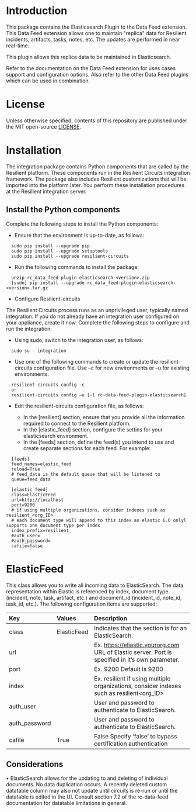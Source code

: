 # Introduction
This package contains the Elasticsearch Plugin to the Data Feed extension.  This Data Feed extension allows one to maintain "replica" data for Resilient incidents, artifacts, tasks, notes, etc.  The updates are performed in near real-time.

This plugin allows this replica data to be maintained in Elasticsearch.

Refer to the documentation on the Data Feed extension for uses cases support and configuration options. Also refer to the other Data Feed plugins which can be used in combination.

  
# License

Unless otherwise specified, contents of this repository are published under the MIT open-source
[LICENSE](LICENSE).

# Installation
  The integration package contains Python components that are called by the Resilient platform. These components run in the Resilient Circuits integration framework. The package also includes Resilient customizations that will be imported into the platform later.
  You perform these installation procedures at the Resilient integration server.
  
## Install the Python components
  Complete the following steps to install the Python components:
* Ensure that the environment is up-to-date, as follows:
```
  sudo pip install --upgrade pip
  sudo pip install --upgrade setuptools
  sudo pip install --upgrade resilient-circuits
```  
*	Run the following commands to install the package:
```
  unzip rc_data_feed-plugin-elasticsearch-<version>.zip
  [sudo] pip install --upgrade rc_data_feed-plugin-elasticsearch-<version>.tar.gz
```  
*	Configure Resilient-circuits

  The Resilient Circuits process runs as an unprivileged user, typically named integration. If you do not already have an integration user configured on your appliance, create it now. 
  Complete the following steps to configure and run the integration:
*	Using sudo, switch to the integration user, as follows:

`  sudo su - integration`
*	Use one of the following commands to create or update the resilient-circuits configuration file. Use –c for new environments or –u for existing environments.
```
  resilient-circuits config -c
  or
  resilient-circuits config –u [-l rc-data-feed-plugin-elasticsearch]
```
*	Edit the resilient-circuits configuration file, as follows:
    
     - In the [resilient] section, ensure that you provide all the information required to connect to the Resilient platform.
     - In the [elastic_feed] section, configure the settins for your elasticsearch environment.
     - In the [feeds] section, define the feed(s) you intend to use and create separate sections for each feed. For example:
```
  [feeds]
  feed_names=elastic_feed
  reload=True
  # feed_data is the default queue that will be listened to
  queue=feed_data
  
  [elastic_feed]
  class=ElasticFeed
  url=http://localhost
  port=9200
  # if using multiple organizations, consider indexes such as resilient_<org_ID>
  # each document type will append to this index as elastic 6.0 onlyl supports one document type per index
  index_prefix=resilient_
  #auth_user=
  #auth_password=
  cafile=false
```

# ElasticFeed
This class allows you to write all incoming data to ElasticSearch. The data representation within Elastic is referenced by index, document type (incident, note, task, artifact, etc.) and document_id (incident_id, note_id, task_id, etc.).
The following configuration items are supported:

| Key | Values | Description |
| :- | :---- | :---------- |
| class | ElasticFeed | Indicates that the section is for an ElasticSearch. |
| url | | Ex. https://eliastic.yourorg.com	URL of Elastic server. Port is specified in it’s own parameter. |
| port | | Ex. 9200	Default is 9200 |
| index | | Ex. resilient	if using multiple organizations, consider indexes such as resilient<org_ID> |
| auth_user | | User and password to authenticate to ElasticSearch. | 
| auth_password	| | User and password to authenticate to ElasticSearch. | 
| cafile | True | False	Specify  ‘false’ to bypass certification authentication |

## Considerations
•	ElasticSearch allows for the updating to and deleting of individual documents. No data duplication occurs. A recently deleted custom datatable column may also not update until circuits is re-run or until the datatable is edited in the UI. 
Consult section 7.2 of the rc-data-feed documentation for datatable limitations in general.

